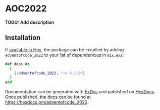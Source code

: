 # AOC2022

**TODO: Add description**

## Installation

If [available in Hex](https://hex.pm/docs/publish), the package can be installed
by adding `adventofcode_2022` to your list of dependencies in `mix.exs`:

```elixir
def deps do
  [
    {:adventofcode_2022, "~> 0.1.0"}
  ]
end
```

Documentation can be generated with [ExDoc](https://github.com/elixir-lang/ex_doc)
and published on [HexDocs](https://hexdocs.pm). Once published, the docs can
be found at <https://hexdocs.pm/adventofcode_2022>.

